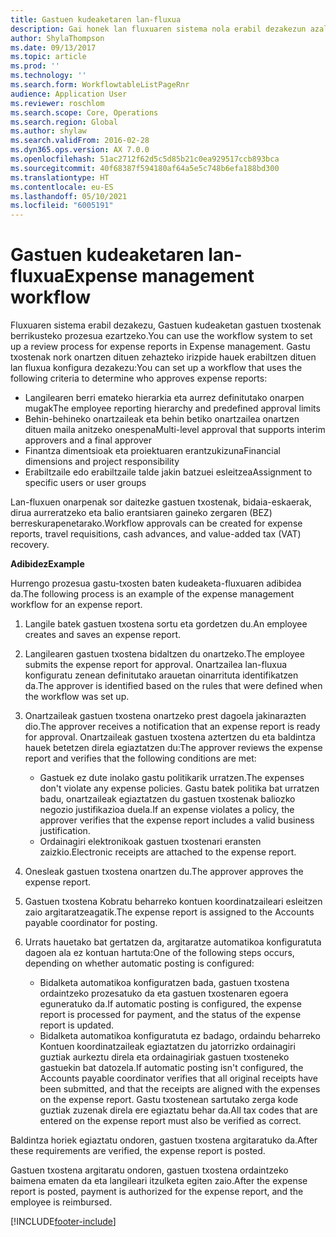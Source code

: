 ```yaml
---
title: Gastuen kudeaketaren lan-fluxua
description: Gai honek lan fluxuaren sistema nola erabil dezakezun azaltzen du Microsoft Dynamics 365 Finance, Gastuen kudeaketan gastuen txostenak berrikusteko prozesua ezartzeko.
author: ShylaThompson
ms.date: 09/13/2017
ms.topic: article
ms.prod: ''
ms.technology: ''
ms.search.form: WorkflowtableListPageRnr
audience: Application User
ms.reviewer: roschlom
ms.search.scope: Core, Operations
ms.search.region: Global
ms.author: shylaw
ms.search.validFrom: 2016-02-28
ms.dyn365.ops.version: AX 7.0.0
ms.openlocfilehash: 51ac2712f62d5c5d85b21c0ea929517ccb893bca
ms.sourcegitcommit: 40f68387f594180af64a5e5c748b6efa188bd300
ms.translationtype: HT
ms.contentlocale: eu-ES
ms.lasthandoff: 05/10/2021
ms.locfileid: "6005191"
---
```

# <a name="expense-management-workflow"></a><span data-ttu-id="500bf-103">Gastuen kudeaketaren lan-fluxua</span><span class="sxs-lookup"><span data-stu-id="500bf-103">Expense management workflow</span></span>

<span data-ttu-id="500bf-104">Fluxuaren sistema erabil dezakezu, Gastuen kudeaketan gastuen txostenak berrikusteko prozesua ezartzeko.</span><span class="sxs-lookup"><span data-stu-id="500bf-104">You can use the workflow system to set up a review process for expense reports in Expense management.</span></span> <span data-ttu-id="500bf-105">Gastu txostenak nork onartzen dituen zehazteko irizpide hauek erabiltzen dituen lan fluxua konfigura dezakezu:</span><span class="sxs-lookup"><span data-stu-id="500bf-105">You can set up a workflow that uses the following criteria to determine who approves expense reports:</span></span>

- <span data-ttu-id="500bf-106">Langilearen berri emateko hierarkia eta aurrez definitutako onarpen mugak</span><span class="sxs-lookup"><span data-stu-id="500bf-106">The employee reporting hierarchy and predefined approval limits</span></span>
- <span data-ttu-id="500bf-107">Behin-behineko onartzaileak eta behin betiko onartzailea onartzen dituen maila anitzeko onespena</span><span class="sxs-lookup"><span data-stu-id="500bf-107">Multi-level approval that supports interim approvers and a final approver</span></span>
- <span data-ttu-id="500bf-108">Finantza dimentsioak eta proiektuaren erantzukizuna</span><span class="sxs-lookup"><span data-stu-id="500bf-108">Financial dimensions and project responsibility</span></span>
- <span data-ttu-id="500bf-109">Erabiltzaile edo erabiltzaile talde jakin batzuei esleitzea</span><span class="sxs-lookup"><span data-stu-id="500bf-109">Assignment to specific users or user groups</span></span>

<span data-ttu-id="500bf-110">Lan-fluxuen onarpenak sor daitezke gastuen txostenak, bidaia-eskaerak, dirua aurreratzeko eta balio erantsiaren gaineko zergaren (BEZ) berreskurapenetarako.</span><span class="sxs-lookup"><span data-stu-id="500bf-110">Workflow approvals can be created for expense reports, travel requisitions, cash advances, and value-added tax (VAT) recovery.</span></span>

<span data-ttu-id="500bf-111">**Adibidez**</span><span class="sxs-lookup"><span data-stu-id="500bf-111">**Example**</span></span>

<span data-ttu-id="500bf-112">Hurrengo prozesua gastu-txosten baten kudeaketa-fluxuaren adibidea da.</span><span class="sxs-lookup"><span data-stu-id="500bf-112">The following process is an example of the expense management workflow for an expense report.</span></span>

1. <span data-ttu-id="500bf-113">Langile batek gastuen txostena sortu eta gordetzen du.</span><span class="sxs-lookup"><span data-stu-id="500bf-113">An employee creates and saves an expense report.</span></span>
2. <span data-ttu-id="500bf-114">Langilearen gastuen txostena bidaltzen du onartzeko.</span><span class="sxs-lookup"><span data-stu-id="500bf-114">The employee submits the expense report for approval.</span></span> <span data-ttu-id="500bf-115">Onartzailea lan-fluxua konfiguratu zenean definitutako arauetan oinarrituta identifikatzen da.</span><span class="sxs-lookup"><span data-stu-id="500bf-115">The approver is identified based on the rules that were defined when the workflow was set up.</span></span>
3. <span data-ttu-id="500bf-116">Onartzaileak gastuen txostena onartzeko prest dagoela jakinarazten dio.</span><span class="sxs-lookup"><span data-stu-id="500bf-116">The approver receives a notification that an expense report is ready for approval.</span></span> <span data-ttu-id="500bf-117">Onartzaileak gastuen txostena aztertzen du eta baldintza hauek betetzen direla egiaztatzen du:</span><span class="sxs-lookup"><span data-stu-id="500bf-117">The approver reviews the expense report and verifies that the following conditions are met:</span></span>

    - <span data-ttu-id="500bf-118">Gastuek ez dute inolako gastu politikarik urratzen.</span><span class="sxs-lookup"><span data-stu-id="500bf-118">The expenses don't violate any expense policies.</span></span> <span data-ttu-id="500bf-119">Gastu batek politika bat urratzen badu, onartzaileak egiaztatzen du gastuen txostenak baliozko negozio justifikazioa duela.</span><span class="sxs-lookup"><span data-stu-id="500bf-119">If an expense violates a policy, the approver verifies that the expense report includes a valid business justification.</span></span>
    - <span data-ttu-id="500bf-120">Ordainagiri elektronikoak gastuen txostenari eransten zaizkio.</span><span class="sxs-lookup"><span data-stu-id="500bf-120">Electronic receipts are attached to the expense report.</span></span>

4. <span data-ttu-id="500bf-121">Onesleak gastuen txostena onartzen du.</span><span class="sxs-lookup"><span data-stu-id="500bf-121">The approver approves the expense report.</span></span>
5. <span data-ttu-id="500bf-122">Gastuen txostena Kobratu beharreko kontuen koordinatzaileari esleitzen zaio argitaratzeagatik.</span><span class="sxs-lookup"><span data-stu-id="500bf-122">The expense report is assigned to the Accounts payable coordinator for posting.</span></span>
6. <span data-ttu-id="500bf-123">Urrats hauetako bat gertatzen da, argitaratze automatikoa konfiguratuta dagoen ala ez kontuan hartuta:</span><span class="sxs-lookup"><span data-stu-id="500bf-123">One of the following steps occurs, depending on whether automatic posting is configured:</span></span>

    - <span data-ttu-id="500bf-124">Bidalketa automatikoa konfiguratzen bada, gastuen txostena ordaintzeko prozesatuko da eta gastuen txostenaren egoera eguneratuko da.</span><span class="sxs-lookup"><span data-stu-id="500bf-124">If automatic posting is configured, the expense report is processed for payment, and the status of the expense report is updated.</span></span>
    - <span data-ttu-id="500bf-125">Bidalketa automatikoa konfiguratuta ez badago, ordaindu beharreko Kontuen koordinatzaileak egiaztatzen du jatorrizko ordainagiri guztiak aurkeztu direla eta ordainagiriak gastuen txosteneko gastuekin bat datozela.</span><span class="sxs-lookup"><span data-stu-id="500bf-125">If automatic posting isn't configured, the Accounts payable coordinator verifies that all original receipts have been submitted, and that the receipts are aligned with the expenses on the expense report.</span></span> <span data-ttu-id="500bf-126">Gastu txostenean sartutako zerga kode guztiak zuzenak direla ere egiaztatu behar da.</span><span class="sxs-lookup"><span data-stu-id="500bf-126">All tax codes that are entered on the expense report must also be verified as correct.</span></span>

<span data-ttu-id="500bf-127">Baldintza horiek egiaztatu ondoren, gastuen txostena argitaratuko da.</span><span class="sxs-lookup"><span data-stu-id="500bf-127">After these requirements are verified, the expense report is posted.</span></span>

<span data-ttu-id="500bf-128">Gastuen txostena argitaratu ondoren, gastuen txostena ordaintzeko baimena ematen da eta langileari itzulketa egiten zaio.</span><span class="sxs-lookup"><span data-stu-id="500bf-128">After the expense report is posted, payment is authorized for the expense report, and the employee is reimbursed.</span></span>


[!INCLUDE[footer-include](../includes/footer-banner.md)]